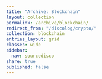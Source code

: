 ```yaml
---
title: "Archive: Blockchain"
layout: collection
permalink: /archive/blockchain/
redirect_from: "/discolog/crypto/"
collection: blockchain
entries_layout: grid
classes: wide
sidebar:
  nav: sourcedisco 
share: true
published: false
---
```

